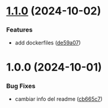 # [1.1.0](https://github.com/leopacheco18/linktic-frontend/compare/v1.0.0...v1.1.0) (2024-10-02)


### Features

* add dockerfiles ([de59a07](https://github.com/leopacheco18/linktic-frontend/commit/de59a075ce95040ce468ee31702bb094caca83c1))

# 1.0.0 (2024-10-01)


### Bug Fixes

* cambiar info del readme ([cb665c7](https://github.com/leopacheco18/linktic-frontend/commit/cb665c7233b3c2e5f9f31734563811c292b91bda))
